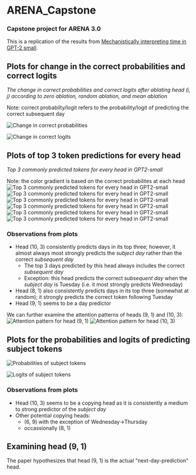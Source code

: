 # ARENA_Capstone
### Capstone project for ARENA 3.0

This is a replication of the results from [Mechanistically interpreting time in GPT-2 small](https://www.lesswrong.com/posts/6tHNM2s6SWzFHv3Wo/mechanistically-interpreting-time-in-gpt-2-small).


## Plots for change in the correct probabilities and correct logits
*The change in correct probabilities and correct logits after ablating head (i, j) according to zero ablation, random ablation, and mean ablation*

Note: correct probabilty/logit refers to the probability/logit of predicting the correct subsequent day 

![Change in correct probabilities](./temporal_rep/imgs/ChangeProbs.png "Probabilities")

![Change in correct logits](./temporal_rep/imgs/ChangeLogits.png "Logits")

## Plots of top 3 token predictions for every head
*Top 3 commonly predicted tokens for every head in GPT2-small*

Note: the color gradient is based on the correct probabilites at each head 
![Top 3 commonly predicted tokens for every head in GPT2-small](./temporal_rep/imgs/MT.png "Monday --> Tuesday prediction")
![Top 3 commonly predicted tokens for every head in GPT2-small](./temporal_rep/imgs/TW.png "Tueday --> Wednesday prediction")
![Top 3 commonly predicted tokens for every head in GPT2-small](./temporal_rep/imgs/WTh.png "Wednesday --> Thursday prediction")
![Top 3 commonly predicted tokens for every head in GPT2-small](./temporal_rep/imgs/ThF.png "Thursday --> Friday prediction")
![Top 3 commonly predicted tokens for every head in GPT2-small](./temporal_rep/imgs/FS.png "Friday --> Saturday prediction")
![Top 3 commonly predicted tokens for every head in GPT2-small](./temporal_rep/imgs/SSu.png "Saturday --> Sunday prediction")

### Observations from plots

- Head (10, 3) consistently predicts days in its top three; however, it almost always most strongly predicts the *subject day* rather than the correct *subsequent day*
    - The top 3 days predicted by this head always includes the correct *subsequent day*
    - Exception: this head predicts the correct *subsequent day* when the *subject day* is Tuesday (i.e. it most strongly predicts Wednesday)
- Head (8, 1) also consistently predicts days in its top three (somewhat at random); it strongly predicts the correct token following Tuesday
- Head (9, 1) seems to be a day predictor

We can further examine the attention patterns of heads (9, 1) and (10, 3):
![Attention pattern for head (9, 1)](./temporal_rep/imgs/Layer9Pattern.png "Attention pattern for head (9, 1)")
![Attention pattern for head (10, 3)](./temporal_rep/imgs/Layer10Pattern.png "Attention pattern for head (10, 3)")

## Plots for the probabilities and logits of predicting subject tokens

![Probabilities of subject tokens](./temporal_rep/imgs/SubjectProbs.png "Probabilities")

![Logits of subject tokens](./temporal_rep/imgs/SubjectLogits.png "Logits")

### Observations from plots
- Head (10, 3) seems to be a copying head as it is consistently a medium to strong predictor of the *subject day*
- Other potential copying heads: 
    - (6, 9) with the exception of Wednesday->Thursday
    - occassionally (8, 1)

## Examining head (9, 1)
The paper hypothesizes that head (9, 1) is the actual "next-day-prediction" head.
